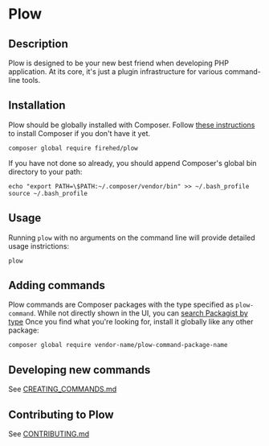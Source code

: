 Plow
====


Description
----

Plow is designed to be your new best friend when developing PHP application.
At its core, it's just a plugin infrastructure for various command-line tools.


Installation
----
Plow should be globally installed with Composer.
Follow [these instructions](https://getcomposer.org/doc/00-intro.md#globally) to install Composer if you don't have it yet.

    composer global require firehed/plow

If you have not done so already, you should append Composer's global bin directory to your path:

    echo "export PATH=\$PATH:~/.composer/vendor/bin" >> ~/.bash_profile
    source ~/.bash_profile

Usage
----

Running `plow` with no arguments on the command line will provide detailed usage instrictions:


    plow


Adding commands
----

Plow commands are Composer packages with the type specified as `plow-command`.
While not directly shown in the UI, you can [search Packagist by type](https://packagist.org/search/?type=plow-command)
Once you find what you're looking for, install it globally like any other package:

    composer global require vendor-name/plow-command-package-name


Developing new commands
----

See [CREATING_COMMANDS.md](CREATING_COMMANDS.md)

Contributing to Plow
----

See [CONTRIBUTING.md](CONTRIBUTING.md)
